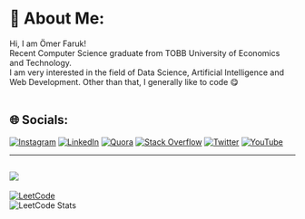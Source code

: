 # 💫 About Me:
Hi, I am Ömer Faruk!<br>Recent Computer Science graduate from TOBB University of Economics and Technology.<br>
I am very interested in the field of Data Science, Artificial Intelligence and Web Development. Other than that, I generally like to code 😋 <br> <br>

## 🌐 Socials:
[![Instagram](https://img.shields.io/badge/Instagram-%23E4405F.svg?logo=Instagram&logoColor=white)](https://instagram.com/omerfarukmerey) [![LinkedIn](https://img.shields.io/badge/LinkedIn-%230077B5.svg?logo=linkedin&logoColor=white)](https://linkedin.com/in/ömer-faruk-merey-8980b2204) [![Quora](https://img.shields.io/badge/Quora-%23B92B27.svg?logo=Quora&logoColor=white)](https://quora.com/profile/Ömer-Faruk-Merey) [![Stack Overflow](https://img.shields.io/badge/-Stackoverflow-FE7A16?logo=stack-overflow&logoColor=white)](https://stackoverflow.com/users/14270584) [![Twitter](https://img.shields.io/badge/Twitter-%231DA1F2.svg?logo=Twitter&logoColor=white)](https://twitter.com/realOFM) [![YouTube](https://img.shields.io/badge/YouTube-%23FF0000.svg?logo=YouTube&logoColor=white)](https://www.youtube.com/channel/UCIkVglXWl76GUY78f_lZ9qA) 

---
![](https://komarev.com/ghpvc/?username=OmerFarukMerey) 
---
[![LeetCode](https://img.shields.io/badge/LeetCode-000000?style=for-the-badge&logo=LeetCode&logoColor=white)](https://leetcode.com/CS_OFM) <br>
![LeetCode Stats](https://leetcode.card.workers.dev/CS_OFM?theme=auto&font=baloo&extension=null) 
<!-- Proudly created with GPRM ( https://gprm.itsvg.in ) -->
